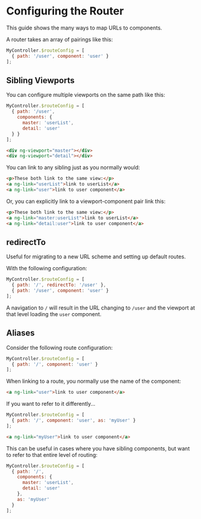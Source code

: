 # Configuring the Router

This guide shows the many ways to map URLs to components.

A router takes an array of pairings like this:

```js
MyController.$routeConfig = [
  { path: '/user', component: 'user' }
];
```

## Sibling Viewports

You can configure multiple viewports on the same path like this:

```js
MyController.$routeConfig = [
  { path: '/user',
    components: {
      master: 'userList',
      detail: 'user'
  } }
];
```

```html
<div ng-viewport="master"></div>
<div ng-viewport="detail"></div>
```

You can link to any sibling just as you normally would:

```html
<p>These both link to the same view:</p>
<a ng-link="userList">link to userList</a>
<a ng-link="user">link to user component</a>
```

Or, you can explicitly link to a viewport-component pair link this:


```html
<p>These both link to the same view:</p>
<a ng-link="master:userList">link to userList</a>
<a ng-link="detail:user">link to user component</a>
```

## redirectTo

Useful for migrating to a new URL scheme and setting up default routes.

With the following configuration:

```js
MyController.$routeConfig = [
  { path: '/', redirectTo: '/user' },
  { path: '/user', component: 'user' }
];
```

A navigation to `/` will result in the URL changing to `/user` and the viewport at that level loading the `user` component.

## Aliases

Consider the following route configuration:

```js
MyController.$routeConfig = [
  { path: '/', component: 'user' }
];
```

When linking to a route, you normally use the name of the component:

```html
<a ng-link="user">link to user component</a>
```

If you want to refer to it differently...


```js
MyController.$routeConfig = [
  { path: '/', component: 'user', as: 'myUser' }
];
```

```html
<a ng-link="myUser">link to user component</a>
```

This can be useful in cases where you have sibling components, but want to refer to that entire level of routing:

```js
MyController.$routeConfig = [
  { path: '/',
    components: {
      master: 'userList',
      detail: 'user'
    },
    as: 'myUser'
  }
];
```
